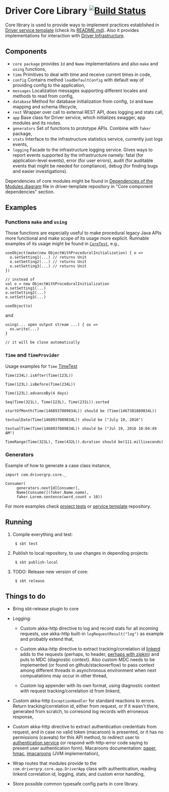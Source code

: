 # Driver Core Library [![Build Status](https://travis-ci.com/drivergroup/driver-core.svg?token=sarWaLdsCrympszs6TRy&branch=master)](https://travis-ci.com/drivergroup/driver-core)

Core library is used to provide ways to implement practices established in [Driver service template](http://github.com/drivergroup/driver-template) (check its [README.md](https://github.com/drivergroup/driver-template/blob/master/README.md)). Also it provides implementations for interaction with [Driver Infrastructure](https://drive.google.com/a/drivergrp.com/folderview?id=0BxKLZIfIpO8SOUdaRWtINzMxcE0&usp=sharing_eid&ts=578fbc14).

## Components

 * `core package` provides `Id` and `Name` implementations and also `make` and `using` functions,
 * `time` Primitives to deal with time and receive current times in code,
 * `config` Contains method `loadDefaultConfig` with default way of providing config to the application,
 * `messages` Localization messages supporting different locales and methods to read from config,
 * `database` Method for database initialization from config, `Id` and `Name` mapping and schema lifecycle,
 * `rest` Wrapper over call to external REST API, does logging and stats call,
 * `app` Base class for Driver service, which initializes swagger, app modules and its routes.
 * `generators` Set of functions to prototype APIs. Combine with `faker` package,
 * `stats` Interface to the infrastructure statistics service, currently just logs events,
 * `logging` Facade to the infrastructure logging service. Gives ways to report events supported by the infrastructure namely: fatal (for application-level events), error (for user errors), audit (for auditable events that might be needed for compliance), debug (for finding bugs and easier investigations).

Dependencies of core modules might be found in [Dependencies of the Modules diagram](https://github.com/drivergroup/driver-template/blob/master/Modules%20dependencies.pdf) file in driver-template repository in "Core component dependencies" section.

## Examples

### Functions `make` and `using`
Those functions are especially useful to make procedural legacy Java APIs more functional and make scope of its usage more explicit. Runnable examples of its usage might be found in [`CoreTest`](https://github.com/drivergroup/driver-core/blob/master/src/test/scala/com/drivergrp/core/CoreTest.scala), e.g.,

    useObject(make(new ObjectWithProceduralInitialization) { o =>
      o.setSetting1(...) // returns Unit
      o.setSetting2(...) // returns Unit
      o.setSetting3(...) // returns Unit
    })

    // instead of
    val o = new ObjectWithProceduralInitialization
    o.setSetting1(...)
    o.setSetting2(...)
    o.setSetting3(...)

    useObject(o)

and

    using(... open output stream ...) { os =>
      os.write(...)
    }

    // it will be close automatically


### `Time` and `TimeProvider`

Usage examples for `Time` [TimeTest](https://github.com/drivergroup/driver-core/blob/master/src/test/scala/com/drivergrp/core/TimeTest.scala)

    Time(234L).isAfter(Time(123L))

    Time(123L).isBefore(Time(234L))

    Time(123L).advanceBy(4 days)

    Seq(Time(321L), Time(123L), Time(231L)).sorted

    startOfMonth(Time(1468937089834L)) should be (Time(1467381889834L))

    textualDate(Time(1468937089834L)) should be ("July 19, 2016")

    textualTime(Time(1468937089834L)) should be ("Jul 19, 2016 10:04:49 AM")

    TimeRange(Time(321L), Time(432L)).duration should be(111.milliseconds)


### Generators
Example of how to generate a case class instance,

    import com.drivergrp.core._

    Consumer(
         generators.nextId[Consumer],
         Name[Consumer](faker.Name.name),
         faker.Lorem.sentence(word_count = 10))


For more examples check [project tests](https://github.com/drivergroup/driver-core/blob/master/src/test/scala/com/drivergrp/core/) or [service template](http://github.com/drivergroup/driver-template) repository.

## Running

1. Compile everything and test:

        $ sbt test

2. Publish to local repository, to use changes in depending projects:

        $ sbt publish-local

3. TODO: Release new version of core:

        $ sbt release

## Things to do

 * Bring sbt-release plugin to core

 * Logging:

    * Custom akka-http directive to log and record stats for all incoming requests, use akka-http built-in `logRequestResult("log")` as example and probably extend that,

    * Custom akka-http directive to extract tracking/correlation id [linkerd](https://linkerd.io) adds to the requests (perhaps, to header, [perhaps with zipkin](https://linkerd.io/doc/0.7.1/linkerd/tracer/)) and puts to MDC (diagnostic context). Also custom MDC needs to be implemented (or found on github/stackoverflow) to pass context among different threads in asynchronous environment when next compuatations may occur in other thread,

    * Custom log appender with its own format, using diagnostic context with request tracking/correlation id from linkerd,

 * Custom akka-http `ExceptionHandler` for standard reactions to errors. Return tracking/correlation id, either from request, or if it wasn't there, generated from scratch, to corresond log records with erroneous response,

 * Custom akka-http directive to extract authentication credentials from request, and in case no valid token (macaroon) is presented, or it has no permissions (caveats) for this API method, to redirect user to [authentication service](https://docs.google.com/a/drivergrp.com/document/d/19a0BkZIlvYTpc9BKsf3oiAyHDmBQuKwCoTEzk9O9bUo/edit?usp=sharing_eid&ts=578824c7) (or respond with http-error code saying to present user authentication form). Macaroons documentation: [paper](http://static.googleusercontent.com/media/research.google.com/en//pubs/archive/41892.pdf), [hmac](https://en.wikipedia.org/wiki/Hash-based_message_authentication_code), [jmacaroons](https://github.com/nitram509/jmacaroons) (JVM implementation),

 * Wrap routes that modules provide to the `com.drivergrp.core.app.DriverApp` class with authentication, reading linkerd correlation id, logging, stats, and custom error handling,

 * Store possible common typesafe config parts in core library.
